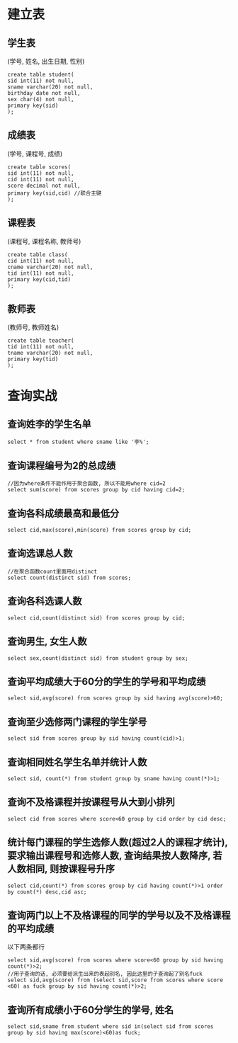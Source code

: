 # 建立表
## 学生表
(学号, 姓名, 出生日期, 性别)
```
create table student(
sid int(11) not null,
sname varchar(20) not null,
birthday date not null,
sex char(4) not null,
primary key(sid)
);
```
## 成绩表
(学号, 课程号, 成绩)
```
create table scores(
sid int(11) not null,
cid int(11) not null,
score decimal not null,
primary key(sid,cid) //联合主键
);
```
## 课程表
(课程号, 课程名称, 教师号)
```
create table class(
cid int(11) not null,
cname varchar(20) not null,
tid int(11) not null,
primary key(cid,tid)
);
```
## 教师表
(教师号, 教师姓名)
```
create table teacher(
tid int(11) not null,
tname varchar(20) not null,
primary key(tid)
);
```
# 查询实战
## 查询姓李的学生名单
```
select * from student where sname like '李%';
```
## 查询课程编号为2的总成绩
```
//因为where条件不能作用于聚合函数, 所以不能用where cid=2
select sum(score) from scores group by cid having cid=2;
```
## 查询各科成绩最高和最低分
```
select cid,max(score),min(score) from scores group by cid;
```
## 查询选课总人数
```
//在聚合函数count里面用distinct
select count(distinct sid) from scores;
```
## 查询各科选课人数
```
select cid,count(distinct sid) from scores group by cid;
```
## 查询男生, 女生人数
```
select sex,count(distinct sid) from student group by sex;
```
## 查询平均成绩大于60分的学生的学号和平均成绩
```
select sid,avg(score) from scores group by sid having avg(score)>60;
```
## 查询至少选修两门课程的学生学号
```
select sid from scores group by sid having count(cid)>1;
```
## 查询相同姓名学生名单并统计人数
```
select sid, count(*) from student group by sname having count(*)>1;
```
## 查询不及格课程并按课程号从大到小排列
```
select cid from scores where score<60 group by cid order by cid desc;
```
## 统计每门课程的学生选修人数(超过2人的课程才统计), 要求输出课程号和选修人数, 查询结果按人数降序, 若人数相同, 则按课程号升序
```
select cid,count(*) from scores group by cid having count(*)>1 order by count(*) desc,cid asc;
```
## 查询两门以上不及格课程的同学的学号以及不及格课程的平均成绩
以下两条都行
```
select sid,avg(score) from scores where score<60 group by sid having count(*)>2;
//用子查询的话, 必须要给派生出来的表起别名, 因此这里的子查询起了别名fuck
select sid,avg(score) from (select sid,score from scores where score <60) as fuck group by sid having count(*)>2;
```
## 查询所有成绩小于60分学生的学号, 姓名
```
select sid,sname from student where sid in(select sid from scores group by sid having max(score)<60)as fuck;
```
